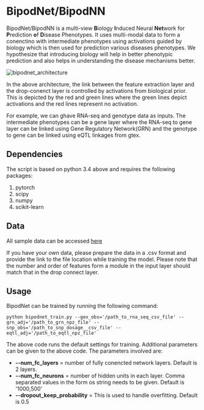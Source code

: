 # BipodNet/BipodNN

BipodNet/BipodNN is a multi-view **B**iology **I**nduced Neural **Net**work for **P**rediction **o**f **D**isease Phenotypes. It uses multi-modal data to form a conenctino with intermediate phenotypes using activations guided by biology which is then used for prediction various diseases phenotypes. We hypothesize that introducing biology will help in better phenotypic prediction and also helps in understanding the disease mechanisms better.

<!--![BipodNet Architecture](https://user-images.githubusercontent.com/18314073/124612169-bc616880-de37-11eb-969a-16dc36ca0767.png)-->
![bipodnet_architecture](https://user-images.githubusercontent.com/18314073/125308856-e19e1d00-e2f6-11eb-98e7-a3fdb711e3f7.png)

In the above architecture, the link between the feature extraction layer and the drop-conenct layer is controlled by activations from biological prior. This is depicted by the red and green lines where the green lines depict activations and the red lines represent no activation.

For example, we can ghave RNA-seq and genotype data as inputs. The intermediate phenotypes can be a gene layer where the RNA-seq to gene layer can be linked using Gene Regulatory Network(GRN) and the genotype to gene can be linked using eQTL linkages from gtex.

## Dependencies
The script is based on python 3.4 above and requires the following packages:
1. pytorch
2. scipy
3. numpy
4. scikit-learn

## Data
All sample data can be accessed [here](http://resource.psychencode.org)

If you have your own data, please prepare the data in a .csv format and provide the link to the file location while training the model. Please note that the number and order of features form a module in the input layer should match that in the drop connect layer.

## Usage
BipodNet can be trained by running the following command:

```
python bipodnet_train.py --gex_obs='/path_to_rna_seq_csv_file' --grn_adj='/path_to_grn_npz_file' --snp_obs='/path_to_snp_dosage__csv_file' --eqtl_adj='/path_to_eqtl_npz_file'
```

The above code runs the default settings for training. Additional parameters can be given to the above code. The parameters involved are:
* **--num_fc_layers** = number of fully conencted network layers. Default is 2 layers.
* **--num_fc_neurons** = number of hidden units in each layer. Comma separated values in the form os string needs to be given. Default is '1000,500'
* **--dropout_keep_probability** = This is used to handle overfitting. Default is 0.5
